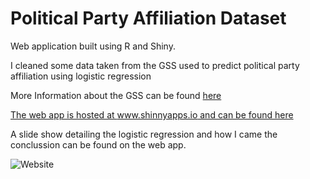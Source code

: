 # Political Party Affiliation Dataset

Web application built using R and Shiny.

I cleaned some data taken from the GSS used to predict political party affiliation using logistic regression

More Information about the GSS can be found [here](http://gss.norc.org/)

[The web app is hosted at www.shinnyapps.io and can be found here](https://dylanjm.shinyapps.io/predicting_politics/)

A slide show detailing the logistic regression and how I came the conclussion can be found on the web app. 

![Website](https://imgur.com/9JS5jHE.jpg)
